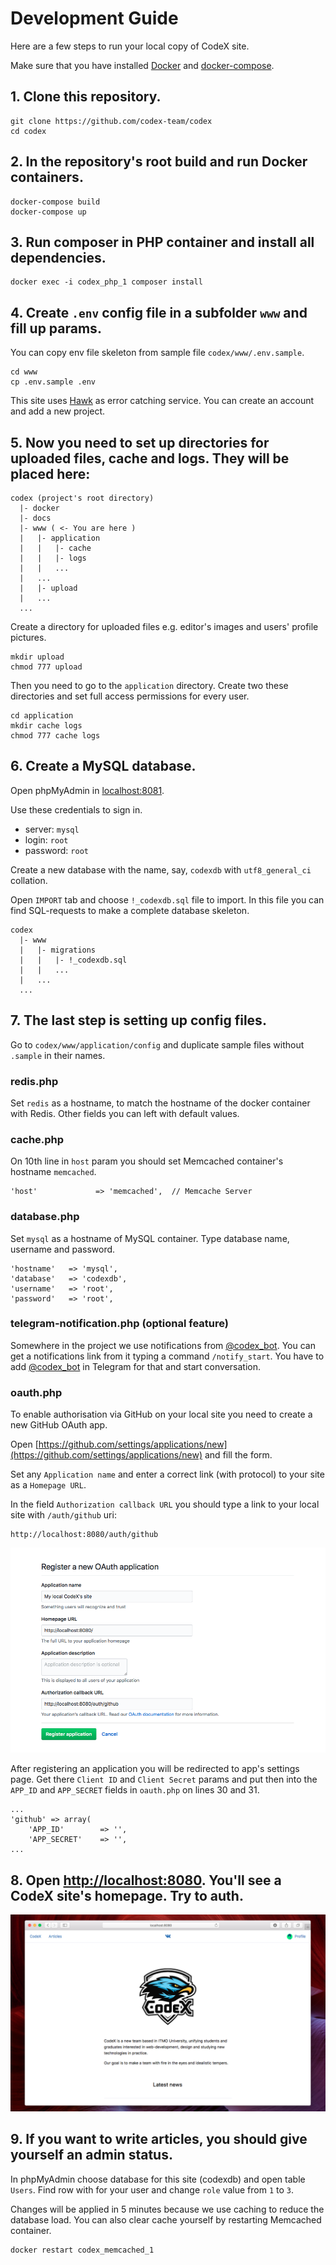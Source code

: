 # Development Guide

Here are a few steps to run your local copy of CodeX site.

Make sure that you have installed [Docker](https://docs.docker.com/install/) and [docker-compose](https://docs.docker.com/compose/).

## 1. Clone this repository.

```shell
git clone https://github.com/codex-team/codex
cd codex
```

## 2. In the repository's root build and run Docker containers.

```shell
docker-compose build
docker-compose up
```

## 3. Run composer in PHP container and install all dependencies.

```shell
docker exec -i codex_php_1 composer install
```

## 4. Create `.env` config file in a subfolder `www` and fill up params.

You can copy env file skeleton from sample file `codex/www/.env.sample`.

```shell
cd www
cp .env.sample .env
```

This site uses [Hawk](https://hawk.so) as error catching service. You can create an account and add a new project.

## 5. Now you need to set up directories for uploaded files, cache and logs. They will be placed here:

```
codex (project's root directory)
  |- docker
  |- docs
  |- www ( <- You are here )
  |   |- application
  |   |   |- cache
  |   |   |- logs
  |   |   ...
  |   ...
  |   |- upload
  |   ...
  ...
```

Create a directory for uploaded files e.g. editor's images and users' profile pictures.

```shell
mkdir upload
chmod 777 upload
```

Then you need to go to the `application` directory. Create two these directories and set full access permissions for every user.

```shell
cd application
mkdir cache logs
chmod 777 cache logs
```

## 6. Create a MySQL database.

Open phpMyAdmin in [localhost:8081](http://localhost:8081).

Use these credentials to sign in.

- server: `mysql`
- login: `root`
- password: `root`

Create a new database with the name, say, `codexdb` with `utf8_general_ci` collation.

Open `IMPORT` tab and choose `!_codexdb.sql` file to import. In this file you can find SQL-requests to make a complete database skeleton.

```
codex
  |- www
  |   |- migrations
  |   |   |- !_codexdb.sql
  |   |   ...
  |   ...
  ...
```

## 7. The last step is setting up config files.

Go to `codex/www/application/config` and duplicate sample files without `.sample` in their names.

### redis.php

Set `redis` as a hostname, to match the hostname of the docker container with Redis.
Other fields you can left with default values.

### cache.php

On 10th line in `host` param you should set Memcached container's hostname `memcached`.

```
'host'             => 'memcached',  // Memcache Server
```

### database.php

Set `mysql` as a hostname of MySQL container. Type database name, username and password.

```
'hostname'   => 'mysql',
'database'   => 'codexdb',
'username'   => 'root',
'password'   => 'root',
```

### telegram-notification.php (optional feature)

Somewhere in the project we use notifications from [@codex_bot](https://ifmo.su/bot). You can get a notifications link from it typing a command `/notify_start`. You have to add [@codex_bot](https://t.me/codex_bot) in Telegram for that and start conversation.

### oauth.php

To enable authorisation via GitHub on your local site you need to create a new GitHub OAuth app.

Open [https://github.com/settings/applications/new](https://github.com/settings/applications/new) and fill the form.

Set any `Application name` and enter a correct link (with protocol) to your site as a `Homepage URL`.

In the field `Authorization callback URL` you should type a link to your local site with `/auth/github` uri:

```
http://localhost:8080/auth/github
```

![](assets/create-a-new-github-app.png)

After registering an application you will be redirected to app's settings page. Get there `Client ID` and `Client Secret` params and put then into the `APP_ID` and `APP_SECRET` fields in `oauth.php` on lines 30 and 31.

```
...
'github' => array(
    'APP_ID'        => '',
    'APP_SECRET'    => '',
...    
```

## 8. Open [http://localhost:8080](http://localhost:8080). You'll see a CodeX site's homepage. Try to auth.

![](assets/local-codex-site.png)

## 9. If you want to write articles, you should give yourself an admin status.

In phpMyAdmin choose database for this site (codexdb) and open table `Users`. Find row with for your user and change `role` value from `1` to `3`.

Changes will be applied in 5 minutes because we use caching to reduce the database load. You can also clear cache yourself by restarting Memcached container.

```
docker restart codex_memcached_1
```
